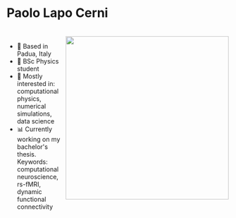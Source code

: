 # Paolo Lapo Cerni
   <br />
   
  <a href="https://github.com/anuraghazra/github-readme-stats">
    <img align="right" src="https://github-readme-stats.vercel.app/api/top-langs/?username=paololapo&hide_progress=true&theme=highcontrast" width="370"/>
  </a>

-  📌 Based in Padua, Italy
-  🔭 BSc Physics student
-  🎈 Mostly interested in: computational physics, numerical simulations, data science
-  📊 Currently working on my bachelor's thesis. Keywords: computational neuroscience, rs-fMRI, dynamic functional connectivity

  <br />
